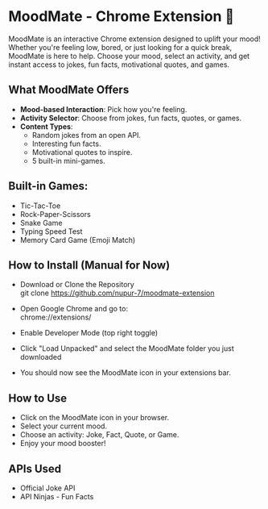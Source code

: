 # MoodMate - Chrome Extension 🌟

MoodMate is an interactive Chrome extension designed to uplift your mood! Whether you're feeling low, bored, or just looking for a quick break, MoodMate is here to help. Choose your mood, select an activity, and get instant access to jokes, fun facts, motivational quotes, and games.

## What MoodMate Offers

- **Mood-based Interaction**: Pick how you're feeling.
- **Activity Selector**: Choose from jokes, fun facts, quotes, or games.
- **Content Types**:
  - Random jokes from an open API.
  - Interesting fun facts.
  - Motivational quotes to inspire.
  - 5 built-in mini-games.

## Built-in Games:

- Tic-Tac-Toe
- Rock-Paper-Scissors
- Snake Game
- Typing Speed Test
- Memory Card Game (Emoji Match)


## How to Install (Manual for Now)
-  Download or Clone the Repository  
     git clone https://github.com/nupur-7/moodmate-extension
   
- Open Google Chrome and go to:  
      chrome://extensions/

- Enable Developer Mode (top right toggle)
- Click "Load Unpacked" and select the MoodMate folder you just downloaded
- You should now see the MoodMate icon in your extensions bar.

## How to Use
- Click on the MoodMate icon in your browser.
- Select your current mood.
- Choose an activity: Joke, Fact, Quote, or Game.
- Enjoy your mood booster!

## APIs Used
- Official Joke API
- API Ninjas - Fun Facts
